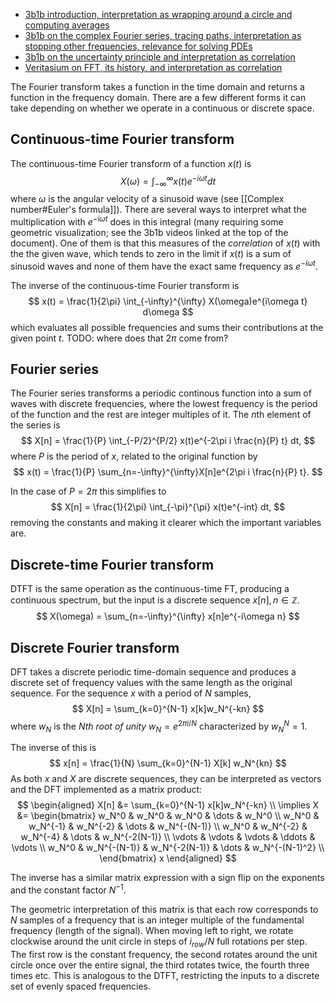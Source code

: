 - [3b1b introduction,
interpretation as wrapping around a circle and computing averages](https://www.youtube.com/watch?v=spUNpyF58BY)
- [3b1b on the complex Fourier series, tracing paths,
interpretation as stopping other frequencies,
relevance for solving PDEs](https://www.youtube.com/watch?v=r6sGWTCMz2k)
- [3b1b on the uncertainty principle
and interpretation as correlation](https://www.youtube.com/watch?v=MBnnXbOM5S4)
- [Veritasium on FFT, its history,
and interpretation as correlation](https://www.youtube.com/watch?v=nmgFG7PUHfo)

The Fourier transform takes a function in the time domain
and returns a function in the frequency domain.
There are a few different forms it can take
depending on whether we operate in a continuous or discrete space.

## Continuous-time Fourier transform

The continuous-time Fourier transform of a function $x(t)$ is
$$
X(\omega) = \int_{-\infty}^{\infty} x(t)e^{-i\omega t} dt
$$
where $\omega$ is the angular velocity of a sinusoid wave
(see [[Complex number#Euler's formula]]).
There are several ways to interpret
what the multiplication with $e^{-i\omega t}$ does in this integral
(many requiring some geometric visualization;
see the 3b1b videos linked at the top of the document).
One of them is that this measures of the _correlation_ of $x(t)$ 
with the the given wave,
which tends to zero in the limit if $x(t)$ is a sum of sinusoid waves
and none of them have the exact same frequency as $e^{-i\omega t}$.

The inverse of the continuous-time Fourier transform is
$$
x(t) = \frac{1}{2\pi} \int_{-\infty}^{\infty} X(\omega)e^{i\omega t} d\omega
$$
which evaluates all possible frequencies and sums their contributions
at the given point $t$.
TODO: where does that $2\pi$ come from?

## Fourier series

The Fourier series transforms a periodic continous function
into a sum of waves with discrete frequencies,
where the lowest frequency is the period of the function
and the rest are integer multiples of it.
The $n$th element of the series is
$$
X[n] = \frac{1}{P} \int_{-P/2}^{P/2} x(t)e^{-2\pi i \frac{n}{P} t} dt,
$$
where $P$ is the period of $x$,
related to the original function by
$$
x(t) = \frac{1}{P} \sum_{n=-\infty}^{\infty}X[n]e^{2\pi i \frac{n}{P} t}.
$$

In the case of $P = 2\pi$ this simplifies to
$$
X[n] = \frac{1}{2\pi} \int_{-\pi}^{\pi} x(t)e^{-int} dt,
$$
removing the constants and making it clearer which the important variables are.

## Discrete-time Fourier transform

DTFT is the same operation as the continuous-time FT,
producing a continuous spectrum,
but the input is a discrete sequence $x[n], n \in \mathbb{Z}$.
$$
X(\omega) = \sum_{n=-\infty}^{\infty} x[n]e^{-i\omega n}
$$

## Discrete Fourier transform

DFT takes a discrete periodic time-domain sequence
and produces a discrete set of frequency values
with the same length as the original sequence.
For the sequence $x$ with a period of $N$ samples,
$$
X[n] = \sum_{k=0}^{N-1} x[k]w_N^{-kn}
$$
where $w_N$ is the _Nth root of unity_
$w_N = e^{2\pi i / N}$ characterized by $w_N^N = 1$.

The inverse of this is
$$
x[n] = \frac{1}{N} \sum_{k=0}^{N-1} X[k] w_N^{kn}
$$
As both $x$ and $X$ are discrete sequences, they can be interpreted as vectors
and the DFT implemented as a matrix product:
$$
\begin{aligned}
X[n] &= \sum_{k=0}^{N-1} x[k]w_N^{-kn} \\
\implies X &= \begin{bmatrix}
w_N^0 & w_N^0 & w_N^0 & \dots & w_N^0 \\
w_N^0 & w_N^{-1} & w_N^{-2} & \dots & w_N^{-(N-1)} \\
w_N^0 & w_N^{-2} & w_N^{-4} & \dots & w_N^{-2(N-1)} \\
\vdots & \vdots & \vdots & \ddots & \vdots \\
w_N^0 & w_N^{-(N-1)} & w_N^{-2(N-1)} & \dots & w_N^{-(N-1)^2} \\
\end{bmatrix}
x
\end{aligned}
$$

The inverse has a similar matrix expression
with a sign flip on the exponents and the constant factor $N^{-1}$.

The geometric interpretation of this matrix is
that each row corresponds to $N$ samples of a frequency
that is an integer multiple of the fundamental frequency (length of the signal).
When moving left to right, we rotate clockwise around the unit circle
in steps of $i_{row}/N$ full rotations per step.
The first row is the constant frequency,
the second rotates around the unit circle once over the entire signal,
the third rotates twice, the fourth three times etc.
This is analogous to the DTFT,
restricting the inputs to a discrete set of evenly spaced frequencies.